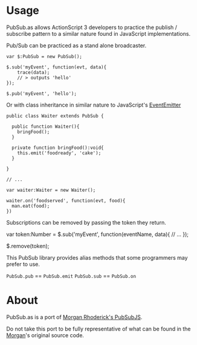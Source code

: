 # Usage

PubSub.as allows ActionScript 3 developers to practice the publish / subscribe pattern
to a similar nature found in JavaScript implementations.

Pub/Sub can be practiced as a stand alone broadcaster.

    var $:PubSub = new PubSub();

    $.sub('myEvent', function(evt, data){
        trace(data);
        // > outputs 'hello'
    });

    $.pub('myEvent', 'hello');

Or with class inheritance in similar nature to JavaScript's [EventEmitter](https://github.com/Wolfy87/EventEmitter)

    public class Waiter extends PubSub {

      public function Waiter(){
        bringFood();
      }

      private function bringFood():void{
        this.emit('foodready', 'cake');
      }

    }

    // ...

    var waiter:Waiter = new Waiter();

    waiter.on('foodserved', function(evt, food){
      man.eat(food);
    })


Subscriptions can be removed by passing the token they return.

   var token:Number = $.sub('myEvent', function(eventName, data){
       // ...
   });

   $.remove(token);

This PubSub library provides alias methods that some programmers may prefer to
use.

`PubSub.pub` == `PubSub.emit`
`PubSub.sub` == `PubSub.on`

# About

PubSub.as is a port of [Morgan Rhoderick's PubSubJS](https://github.com/mroderick/PubSubJS).

Do not take this port to be fully representative of what can be found in the
[Morgan](http://roderick.dk/)'s original source code.